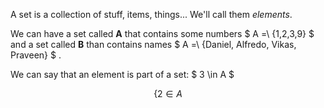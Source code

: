 A set is a collection of stuff, items, things... We'll call them *elements*.

We can have a set called **A**  that contains some numbers $ A \=\ {1,2,3,9\} $ and a set called **B** than contains names $ A \=\ {Daniel, Alfredo, Vikas, Praveen\} $ .

We can say that an element is part of a set: $ 3 \in A $


$$
\{ 2 \in A
$$


